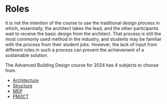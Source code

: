 # Roles
It is not the intention of the course to use the
traditional design process in which, essentially, the
architect takes the lead, and the other participants
wait to receive the basic design from the architect.
That process is still the most commonly used method in
the industry, and students may be familiar with the
process from their student jobs. However, the lack of
input from different roles in such a process can
prevent the achievement of a sustainable solution.

The Advanced Building Design course for 2024 has 4 subjects to choose from.

* [Architecture](/41936/Roles/Architecture)
* [Structure](/41936/Roles/Structure)
* [MEP](/41936/Roles/MEP)
* [PM/ICT](/41936/Roles/PM-ICT)

<!-- 2025 

arch
 space allocation
 facade design
 building form
mep
 comfort and energt use
structure
 structural safety
materials
 guidance on materials to other subjects
 dgnb lite reporting
pm
 costs
 schedule
 it/ bio confirmance


--->
